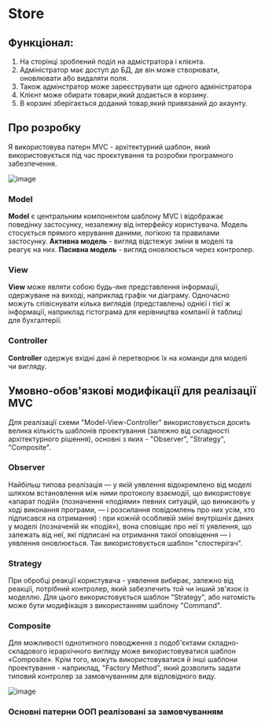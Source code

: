 # Store

## Функціонал:

1. На сторінці зроблений поділ на адмістратора і клієнта.
2. Адміністратор має доступ до БД, де він може створювати, оновлювати або видаляти поля.
3. Також адмінстратор може зареєструвати ще одного адміністратора
4. Клієнт може обирати товари,який додається в корзину.
5. В корзині зберігається доданий товар,який привязаний до акаунту.

## Про розробку
 Я використовува патерн MVC - архітектурний шаблон, який використовується під час проєктування та розробки програмного забезпечення.
 
 
 ![image](https://user-images.githubusercontent.com/90510727/174583852-6706ef42-ca42-4513-95aa-b7f30a6f318f.png)
 
### Model
**Model** є центральним компонентом шаблону MVC і відображає поведінку застосунку, незалежну від інтерфейсу користувача. Модель стосується прямого керування даними, логікою та правилами застосунку.
**Активна модель** - вигляд відстежує зміни в моделі та реагує на них.
**Пасивна модель** - вигляд оновлюється через контролер.

### View
**View** може являти собою будь-яке представлення інформації, одержуване на виході, наприклад графік чи діаграму. Одночасно можуть співіснувати кілька виглядів (представлень) однієї і тієї ж інформації, наприклад гістограма для керівництва компанії й таблиці для бухгалтерії.

### Controller
**Controller** одержує вхідні дані й перетворює їх на команди для моделі чи вигляду.

## Умовно-обов'язкові модифікації для реалізації MVC

Для реалізації схеми "Model-View-Controller" використовується досить велика кількість шаблонів проектування (залежно від складності архітектурного рішення), основні з яких - "Observer", "Strategy", "Composite".

### Observer
Найбільш типова реалізація — у якій уявлення відокремлено від моделі шляхом встановлення між ними протоколу взаємодії, що використовує «апарат подій» (позначення «подіями» певних ситуацій, що виникають у ході виконання програми, — і розсилання повідомлень про них усім, хто підписався на отримання) : при кожній особливій зміні внутрішніх даних у моделі (позначеній як «подія»), вона сповіщає про неї ті уявлення, що залежать від неї, які підписані на отримання такої оповіщення — і уявлення оновлюється. Так використовується шаблон "спостерігач".

### Strategy
При обробці реакції користувача - уявлення вибирає, залежно від реакції, потрібний контролер, який забезпечить той чи інший зв'язок із моделлю. Для цього використовується шаблон "Strategy", або натомість може бути модифікація з використанням шаблону "Command".

### Composite
Для можливості однотипного поводження з подоб'єктами складно-складового ієрархічного вигляду може використовуватися шаблон «Composite». Крім того, можуть використовуватися й інші шаблони проектування - наприклад, "Factory Method", який дозволить задати типовий контролер за замовчуванням для відповідного виду.

![image](https://user-images.githubusercontent.com/90510727/174591584-b6156623-a3fa-411b-811e-543fe8732893.png)


### Основні патерни ООП реалізовані за замовчуванням








